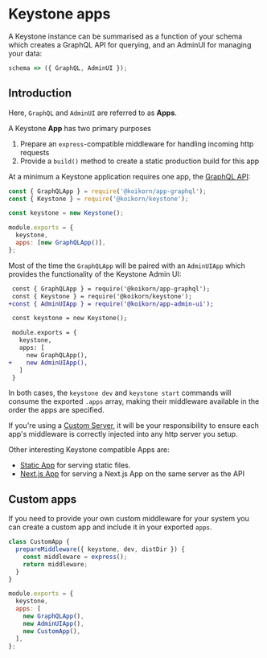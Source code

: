 <!--[meta]
section: guides
title: Keystone apps
[meta]-->

# Keystone apps

A Keystone instance can be summarised as a function of your schema which
creates a GraphQL API for querying, and an AdminUI for managing your data:

```javascript allowCopy=false showLanguage=false
schema => ({ GraphQL, AdminUI });
```

## Introduction

Here, `GraphQL` and `AdminUI` are referred to as **Apps**.

A Keystone **App** has two primary purposes

1. Prepare an `express`-compatible middleware for handling incoming http requests
2. Provide a `build()` method to create a static production build for this app

At a minimum a Keystone application requires one app, the [GraphQL API](/packages/app-graphql/README.md):

```javascript title=index.js
const { GraphQLApp } = require('@koikorn/app-graphql');
const { Keystone } = require('@koikorn/keystone');

const keystone = new Keystone();

module.exports = {
  keystone,
  apps: [new GraphQLApp()],
};
```

Most of the time the `GraphQLApp` will be paired with an `AdminUIApp` which
provides the functionality of the Keystone Admin UI:

```diff title=index.js allowCopy=false showLanguage=false
 const { GraphQLApp } = require('@koikorn/app-graphql');
 const { Keystone } = require('@koikorn/keystone');
+const { AdminUIApp } = require('@koikorn/app-admin-ui');

 const keystone = new Keystone();

 module.exports = {
   keystone,
   apps: [
     new GraphQLApp(),
+    new AdminUIApp(),
   ]
 }
```

In both cases, the `keystone dev` and `keystone start` commands will consume the
exported `.apps` array, making their middleware available in the order the apps
are specified.

If you're using a [Custom Server](/docs/guides/custom-server.md), it will be your
responsibility to ensure each app's middleware is correctly injected into any
http server you setup.

Other interesting Keystone compatible Apps are:

- [Static App](/packages/app-static/README.md) for serving static files.
- [Next.js App](/packages/app-next/README.md) for serving a Next.js App on the same server as the API

## Custom apps

If you need to provide your own custom middleware for your system you can create a custom app and include it in your exported `apps`.

<!-- prettier-ignore-start -->

```javascript title=index.js
class CustomApp {
  prepareMiddleware({ keystone, dev, distDir }) {
    const middleware = express();
    return middleware;
  }
}

module.exports = {
  keystone,
  apps: [
    new GraphQLApp(),
    new AdminUIApp(),
    new CustomApp(),
  ],
};
```

<!-- prettier-ignore-end -->
